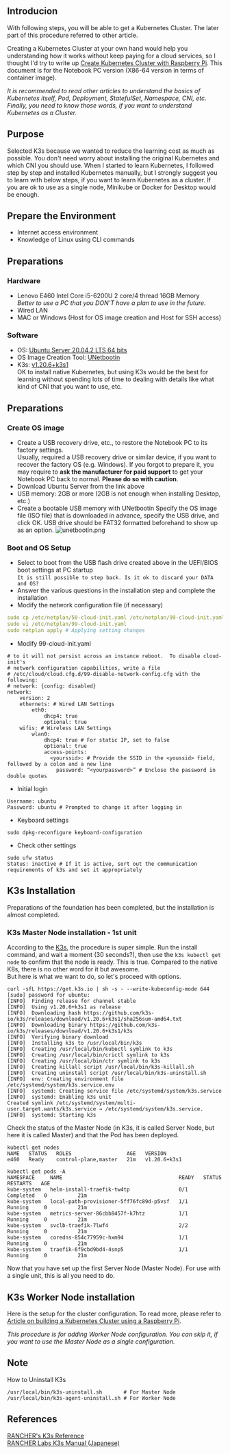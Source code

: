 ## Introducion
With following steps, you will be able to get a Kubernetes Cluster.
The later part of this procedure referred to other article.

Creating a Kubernetes Cluster at your own hand would help you understanding how it works without keep paying for a cloud services, so I thought I'd try to write up [Create Kubernetes Cluster with Raspberry Pi](https://github.com/fujitake/k8slearn/blob/main/docs/eng/configure_k3s_w_rasppi.md). This document is for the Notebook PC version (X86-64 version in terms of container image).

*It is recommended to read other articles to understand the basics of Kubernetes itself, Pod, Deployment, StatefulSet, Namespace, CNI, etc. Finally, you need to know those words, if you want to understand Kubernetes as a Cluster.*

## Purpose
Selected K3s because we wanted to reduce the learning cost as much as possible. You don't need worry about installing the original Kubernetes and which CNI you should use.
When I started to learn Kubernetes, I followed step by step and installed Kubernetes manually, but I strongly suggest you to learn with below steps, if you want to learn Kubernetes as a cluster. If you are ok to use as a single node, Minikube or Docker for Desktop would be enough.

## Prepare the Environment
- Internet access environment
- Knowledge of Linux using CLI commands

## Preparations
### Hardware
- Lenovo E460 Intel Core i5-6200U 2 core/4 thread 16GB Memory  
*Better to use a PC that you DON'T have a plan to use in the future.*
- Wired LAN
- MAC or Windows (Host for OS image creation and Host for SSH access)

### Software
- OS: [Ubuntu Server 20.04.2 LTS 64 bits](https://ubuntu.com/download/server)
- OS Image Creation Tool: [UNetbootin](https://unetbootin.github.io)
- K3s: [v1.20.6+k3s1](https://k3s.io)  
OK to install native Kubernetes, but using K3s would be the best for learning without spending lots of time to dealing with details like what kind of CNI that you want to use, etc.

## Preparations
### Create OS image
- Create a USB recovery drive, etc., to restore the Notebook PC to its factory settings.  
Usually, required a USB recovery drive or similar device, if you want to recover the factory OS (e.g. Windows). If you forgot to prepare it, you may require to **ask the manufacturer for paid support** to get your Notebook PC back to normal. **Please do so with caution**.
- Download Ubuntu Server from the link above
- USB memory: 2GB or more (2GB is not enough when installing Desktop, etc.)
- Create a bootable USB memory with UNetbootin
Specify the OS image file (ISO file) that is downloaded in advance, specify the USB drive, and click OK.
USB drive should be FAT32 formatted beforehand to show up as an option.
![unetbootin.png](../../imgs/unetbootin.png)

### Boot and OS Setup
- Select to boot from the USB flash drive created above in the UEFI/BIOS boot settings at PC startup  
`It is still possible to step back. Is it ok to discard your DATA and OS?`
- Answer the various questions in the installation step and complete the installation  
- Modify the network configuration file (if necessary)

```shell:cloud-init.yaml
sudo cp /etc/netplan/50-cloud-init.yaml /etc/netplan/99-cloud-init.yaml # Copy the file
sudo vi /etc/netplan/99-cloud-init.yaml
sudo netplan apply # Applying setting changes
```
- Modify 99-cloud-init.yaml

```shell:Example of modification
# to it will not persist across an instance reboot.  To disable cloud-init's
# network configuration capabilities, write a file
# /etc/cloud/cloud.cfg.d/99-disable-network-config.cfg with the following:
# network: {config: disabled}
network:
    version: 2
    ethernets: # Wired LAN Settings
        eth0:
            dhcp4: true
            optional: true
    wifis: # Wireless LAN Settings
        wlan0:
            dhcp4: true # For static IP, set to false
            optional: true
            access-points:
              <yourssid>: # Provide the SSID in the <youssid> field, followed by a colon and a new line
                password: “<yourpassword>” # Enclose the password in double quotes

```
- Initial login

```shell:Initial login
Username: ubuntu
Password: ubuntu # Prompted to change it after logging in
```
- Keyboard settings

```shell:Keyboard settings
sudo dpkg-reconfigure keyboard-configuration
```
- Check other settings

```shell:Check other settings
sudo ufw status
Status: inactive # If it is active, sort out the communication requirements of k3s and set it appropriately
```
## K3s Installation
Preparations of the foundation has been completed, but the installation is almost completed.

### K3s Master Node installation - 1st unit
According to the [K3s](https://k3s.io), the procedure is super simple. Run the install command, and wait a moment (30 seconds?),  then use the ```k3s kubectl get node``` to confirm that the node is ready. This is true. Compared to the native K8s, there is no other word for it but awesome.  
But here is what we want to do, so let's proceed with options.

```shell:installation command
curl -sfL https://get.k3s.io | sh -s - --write-kubeconfig-mode 644
[sudo] password for ubuntu:
[INFO]  Finding release for channel stable
[INFO]  Using v1.20.6+k3s1 as release
[INFO]  Downloading hash https://github.com/k3s-io/k3s/releases/download/v1.20.6+k3s1/sha256sum-amd64.txt
[INFO]  Downloading binary https://github.com/k3s-io/k3s/releases/download/v1.20.6+k3s1/k3s
[INFO]  Verifying binary download
[INFO]  Installing k3s to /usr/local/bin/k3s
[INFO]  Creating /usr/local/bin/kubectl symlink to k3s
[INFO]  Creating /usr/local/bin/crictl symlink to k3s
[INFO]  Creating /usr/local/bin/ctr symlink to k3s
[INFO]  Creating killall script /usr/local/bin/k3s-killall.sh
[INFO]  Creating uninstall script /usr/local/bin/k3s-uninstall.sh
[INFO]  env: Creating environment file /etc/systemd/system/k3s.service.env
[INFO]  systemd: Creating service file /etc/systemd/system/k3s.service
[INFO]  systemd: Enabling k3s unit
Created symlink /etc/systemd/system/multi-user.target.wants/k3s.service → /etc/systemd/system/k3s.service.
[INFO]  systemd: Starting k3s

```
Check the status of the Master Node (in K3s, it is called Server Node, but here it is called Master) and that the Pod has been deployed.

```shell:check node status
kubectl get nodes
NAME   STATUS   ROLES                  AGE   VERSION
e460   Ready    control-plane,master   21m   v1.20.6+k3s1
```

```shell:check pods' status
kubectl get pods -A
NAMESPACE     NAME                                      READY   STATUS      RESTARTS   AGE
kube-system   helm-install-traefik-tw4tp                0/1     Completed   0          21m
kube-system   local-path-provisioner-5ff76fc89d-p5vsf   1/1     Running     0          21m
kube-system   metrics-server-86cbb8457f-k7htz           1/1     Running     0          21m
kube-system   svclb-traefik-7lwf4                       2/2     Running     0          21m
kube-system   coredns-854c77959c-hxm94                  1/1     Running     0          21m
kube-system   traefik-6f9cbd9bd4-4snp5                  1/1     Running     0          21m
```
Now that you have set up the first Server Node (Master Node). For use with a single unit, this is all you need to do.

## K3s Worker Node installation
Here is the setup for the cluster configuration.
To read more, please refer to [Article on building a Kubernetes Cluster using a Raspberry Pi](https://github.com/fujitake/k8slearn/blob/main/docs/eng/configure_k3s_w_rasppi.md#5-cluster-configuration-of-k3s).

*This procedure is for adding Worker Node configuration. You can skip it, if you want to use the Master Node as a single configuration.*

## Note
How to Uninstall K3s

```shell:K3s uninstallaton command
/usr/local/bin/k3s-uninstall.sh       # For Master Node
/usr/local/bin/k3s-agent-uninstall.sh # For Worker Node
```

## References
[RANCHER's K3s Reference](https://rancher.com/docs/k3s/latest/en/)  
[RANCHER Labs K3s Manual (Japanese)](https://rancher.co.jp/pdfs/K3s-eBook4Styles0507.pdf)
